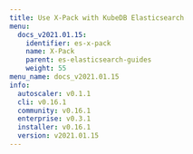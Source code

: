 ```yaml
---
title: Use X-Pack with KubeDB Elasticsearch
menu:
  docs_v2021.01.15:
    identifier: es-x-pack
    name: X-Pack
    parent: es-elasticsearch-guides
    weight: 55
menu_name: docs_v2021.01.15
info:
  autoscaler: v0.1.1
  cli: v0.16.1
  community: v0.16.1
  enterprise: v0.3.1
  installer: v0.16.1
  version: v2021.01.15
---
```


